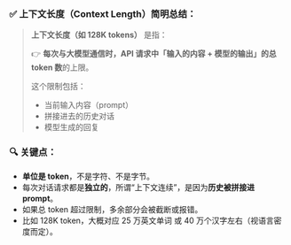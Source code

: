 ### ✅ 上下文长度（Context Length）简明总结：

> **上下文长度（如 128K tokens）** 是指：
>
> 👉 **每次与大模型通信时，API 请求中「输入的内容 + 模型的输出」的总 token 数**的上限。
>
> 这个限制包括：
>
> * 当前输入内容（prompt）
> * 拼接进去的历史对话
> * 模型生成的回复

### 🔍 关键点：

* **单位是 token**，不是字符、不是字节。
* 每次对话请求都是**独立的**，所谓“上下文连续”，是因为**历史被拼接进 prompt**。
* 如果总 token 超过限制，多余部分会被截断或报错。
* 比如 128K token，大概对应 25 万英文单词 或 40 万个汉字左右（视语言密度而定）。